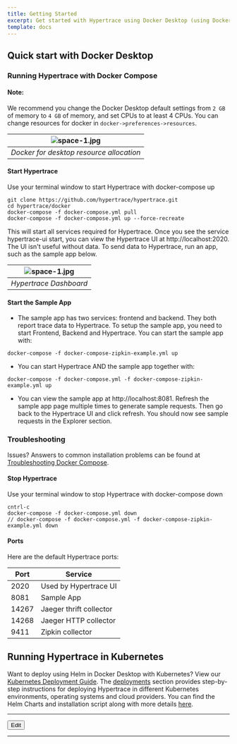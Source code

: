 ```yaml
---
title: Getting Started
excerpt: Get started with Hypertrace using Docker Desktop (using Docker Compose or Docker with Kubernetes)
template: docs
---
```

## Quick start with Docker Desktop

### Running Hypertrace with Docker Compose

#### Note: 
We recommend you change the Docker Desktop default settings from `2 GB` of memory to `4 GB` of memory, and set CPUs to at least 4 CPUs. You can change resources for docker in `docker->preferences->resources`.

| ![space-1.jpg](https://hypertrace-docs.s3.amazonaws.com/docker-desktop.png) | 
|:--:| 
| *Docker for desktop resource allocation* |


#### Start Hypertrace

Use your terminal window to start Hypertrace with docker-compose up

```
git clone https://github.com/hypertrace/hypertrace.git
cd hypertrace/docker
docker-compose -f docker-compose.yml pull
docker-compose -f docker-compose.yml up --force-recreate
```

This will start all services required for Hypertrace. Once you see the service hypertrace-ui start, you can view the Hypertrace UI at http://localhost:2020. The UI isn't useful without data. To send data to Hypertrace, run an app, such as the sample app below. 

| ![space-1.jpg](https://s3.amazonaws.com/hypertrace-docs/dashboard-3.png) | 
|:--:| 
| *Hypertrace Dashboard* |

#### Start the Sample App

- The sample app has two services: frontend and backend. They both report trace data to Hypertrace. To setup the sample app, you need to start Frontend, Backend and Hypertrace. You can start the sample app with:
```
docker-compose -f docker-compose-zipkin-example.yml up
```
- You can start Hypertrace AND the sample app together with: 
```
docker-compose -f docker-compose.yml -f docker-compose-zipkin-example.yml up
```
- You can view the sample app at http://localhost:8081. Refresh the sample app page multiple times to generate sample requests. Then go back to the Hypertrace UI and click refresh. You should now see sample requests in the Explorer section. 

### Troubleshooting

Issues? Answers to common installation problems can be found at [Troubleshooting Docker Compose](https://docs.hypertrace.org/troubleshooting/docker-compose/).

#### Stop Hypertrace

Use your terminal window to stop Hypertrace with docker-compose down

```
cntrl-c
docker-compose -f docker-compose.yml down
// docker-compose -f docker-compose.yml -f docker-compose-zipkin-example.yml down
```

#### Ports

Here are the default Hypertrace ports:

| Port  | Service                 |
|-------|-------------------------|
| 2020  | Used by Hypertrace UI   |
| 8081  | Sample App   |
| 14267 | Jaeger thrift collector |
| 14268 | Jaeger HTTP collector   |
| 9411  | Zipkin collector        |



## Running Hypertrace in Kubernetes
Want to deploy using Helm in Docker Desktop with Kubernetes? View our [Kubernetes Deployment Guide](https://docs.hypertrace.org/getting-started/kubernetes/). The [deployments](https://docs.hypertrace.org/deployments/) section provides step-by-step instructions for deploying Hypertrace in different Kubernetes environments, operating systems and cloud providers. You can find the Helm Charts and installation script along with more details [here](https://github.com/hypertrace/hypertrace).

***

<a href="https://github.com/hypertrace/hypertrace-docs-website/tree/master/src/pages/getting-started/index.md">
<button type="button">Edit</button></a>


***
